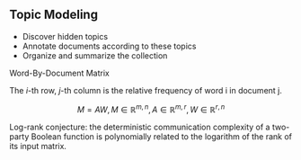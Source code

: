 

## Topic Modeling

- Discover hidden topics
- Annotate documents according to these topics
- Organize and summarize the collection

Word-By-Document Matrix

The $i$-th row, $j$-th column is the relative frequency of word i in document j.


$$M = A W,  M \in \mathbb{R}^{m, n}, A \in \mathbb{R}^{m, r}, W \in \mathbb{R}^{r, n}$$



Log-rank conjecture: the deterministic communication complexity of a two-party Boolean function is polynomially related to the logarithm of the rank of its input matrix.


